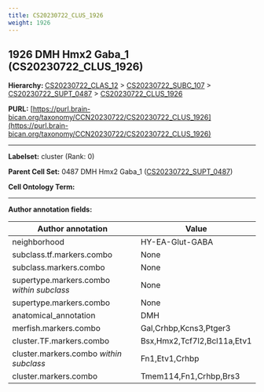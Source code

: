 ```yaml
---
title: CS20230722_CLUS_1926
weight: 1926
---
```

## 1926 DMH Hmx2 Gaba_1 (CS20230722_CLUS_1926)
<b>Hierarchy: </b>
[CS20230722_CLAS_12](../CS20230722_CLAS_12) >
[CS20230722_SUBC_107](../CS20230722_SUBC_107) >
[CS20230722_SUPT_0487](../CS20230722_SUPT_0487) >
[CS20230722_CLUS_1926](../CS20230722_CLUS_1926)

**PURL:** [https://purl.brain-bican.org/taxonomy/CCN20230722/CS20230722_CLUS_1926](https://purl.brain-bican.org/taxonomy/CCN20230722/CS20230722_CLUS_1926)

---


**Labelset:** cluster (Rank: 0)

**Parent Cell Set:** 0487 DMH Hmx2 Gaba_1 ([CS20230722_SUPT_0487](../CS20230722_SUPT_0487))



**Cell Ontology Term:** 

[MARKER GENES.]: #


---

[TRANSFERRED ANNOTATIONS.]: #


[AUTHOR ANNOTATION FIELDS.]: #


**Author annotation fields:**

| Author annotation | Value |
|-------------------|-------|
|neighborhood|HY-EA-Glut-GABA|
|subclass.tf.markers.combo|None|
|subclass.markers.combo|None|
|supertype.markers.combo _within subclass_|None|
|supertype.markers.combo|None|
|anatomical_annotation|DMH|
|merfish.markers.combo|Gal,Crhbp,Kcns3,Ptger3|
|cluster.TF.markers.combo|Bsx,Hmx2,Tcf7l2,Bcl11a,Etv1|
|cluster.markers.combo _within subclass_|Fn1,Etv1,Crhbp|
|cluster.markers.combo|Tmem114,Fn1,Crhbp,Brs3|
